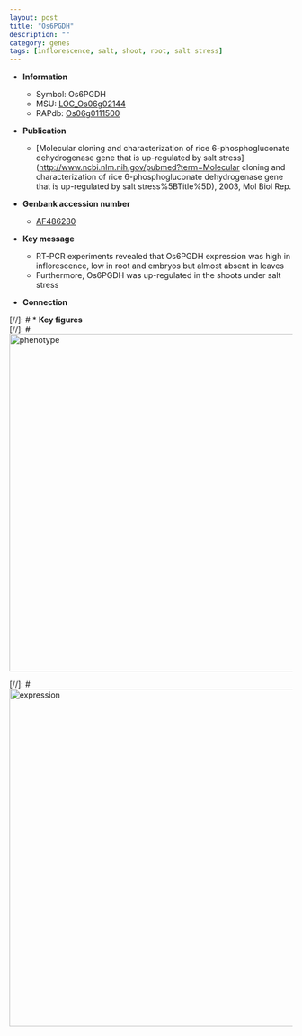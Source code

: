 ```yaml
---
layout: post
title: "Os6PGDH"
description: ""
category: genes
tags: [inflorescence, salt, shoot, root, salt stress]
---
```


* **Information**  
    + Symbol: Os6PGDH  
    + MSU: [LOC_Os06g02144](http://rice.plantbiology.msu.edu/cgi-bin/ORF_infopage.cgi?orf=LOC_Os06g02144)  
    + RAPdb: [Os06g0111500](http://rapdb.dna.affrc.go.jp/viewer/gbrowse_details/irgsp1?name=Os06g0111500)  

* **Publication**  
    + [Molecular cloning and characterization of rice 6-phosphogluconate dehydrogenase gene that is up-regulated by salt stress](http://www.ncbi.nlm.nih.gov/pubmed?term=Molecular cloning and characterization of rice 6-phosphogluconate dehydrogenase gene that is up-regulated by salt stress%5BTitle%5D), 2003, Mol Biol Rep.

* **Genbank accession number**  
    + [AF486280](http://www.ncbi.nlm.nih.gov/nuccore/AF486280)

* **Key message**  
    + RT-PCR experiments revealed that Os6PGDH expression was high in inflorescence, low in root and embryos but almost absent in leaves
    + Furthermore, Os6PGDH was up-regulated in the shoots under salt stress

* **Connection**  

[//]: # * **Key figures**  
[//]: # <img src="http://funRiceGenes.github.io/images/Os6PGDH.pheno.png" alt="phenotype"  style="width: 600px;"/>

[//]: # <img src="http://funRiceGenes.github.io/images/Os6PGDH.exp.png" alt="expression"  style="width: 600px;"/>


